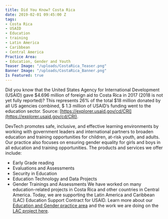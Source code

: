 ```yaml
---
title: Did You Know? Costa Rica
date: 2019-02-01 09:45:00 Z
tags:
- Costa Rica
- USAID
- Education
- training
- Latin America
- Caribbean
- Central America
Practice Area:
- Education, Gender and Youth
Teaser Image: "/uploads/CostaRica_Teaser.png"
Banner Image: "/uploads/CostaRica_Banner.png"
Is Featured: true
---
```


Did you know that the United States Agency for International Development (USAID) gave $4.696 million of foreign aid to Costa Rica in 2017 (2018 is not yet fully reported)?  This represents 26% of the total $18 million donated by all US agencies combined, $ 1.3 million of USAID’s funding went to the education sector. Source: [https://explorer.usaid.gov/cd/CRI](https://explorer.usaid.gov/cd/CRI).

DevTech promotes safe, inclusive, and effective learning environments by working with government leaders and international partners to broaden education and training opportunities for children, at-risk youth, and adults. Our practice also focuses on ensuring gender equality for girls and boys in all education and training opportunities. The products and services we offer include:
* Early Grade reading
* Evaluations and Assessments
* Security in Education
* Education Technology and Data Projects
* Gender Trainings and Assessments
We have worked on many education-related projects in Costa Rica and other countries in Central America.  Today, we are supporting the Latin America and Caribbean (LAC) Education Support Contract for USAID.  Learn more about our [Education and Gender practice area](http://devtechsys.com/our-practices/education-gender-and-youth) and the work we are doing on the [LAC project here](http://devtechsys.com/projects/latin-america-and-caribbean-lac-education-support-contract/).
